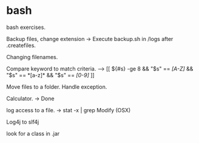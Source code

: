 # bash
bash exercises.

Backup files, change extension -> Execute backup.sh in /logs after .createfiles.

Changing filenames.

Compare keyword to match criteria. -->  [[ ${#s} -ge 8 && "$s" == *[A-Z]* && "$s" == *[a-z]* && "$s" == *[0-9]* ]]

Move files to a folder. Handle exception.

Calculator. -> Done

log access to a file.  ->   stat -x | grep Modify (OSX)

Log4j to slf4j

look for a class in .jar
